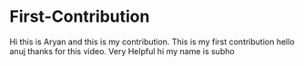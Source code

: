 # First-Contribution
Hi this is Aryan and this is my contribution.
This is my first contribution
hello anuj thanks for this video. Very Helpful
hi my name is subho
